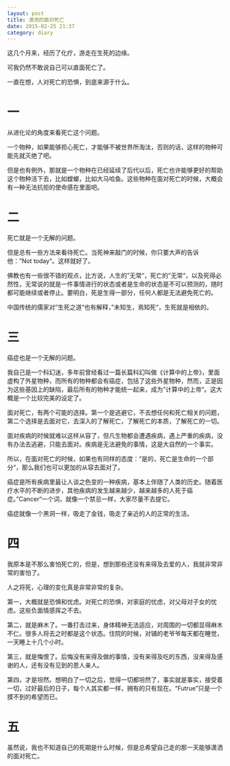 ```yaml
---
layout: post
title: 潇洒的面对死亡
date: 2015-02-25 21:37
category: diary
---
```



这几个月来，经历了化疗，游走在生死的边缘。

可我仍然不敢说自己可以直面死亡了。

一直在想，人对死亡的恐惧，到底来源于什么。



# 一

从进化论的角度来看死亡这个问题。

一个物种，如果能够担心死亡，才能够不被世界所淘汰，否则的话，这样的物种可能先就灭绝了吧。

但是也有例外，那就是一个物种在已经延续了后代以后，死亡也许能够更好的帮助这个物种活下去，比如螳螂，比如大马哈鱼。这些物种在面对死亡的时候，大概会有一种无法抗拒的使命感在里面吧。



# 二

死亡就是一个无解的问题。

但是总有一些方法来看待死亡。当死神来敲门的时候，你只要大声的告诉他：”Not today“。这样就好了。

佛教也有一些很不错的观点，比方说，人生的”无常“，死亡的”无常“，以及死得必然性，无常说的就是一件事情进行的状态或者是生命的状态是不可以预测的，随时都可能继续或者停止。要明白，死是生得一部分，任何人都是无法避免死亡的。

中国传统的儒家对”生死之道“也有解释，”未知生，焉知死“，生死就是相依的。



# 三

癌症也是一个无解的问题。

我自己是一个科幻迷，多年前曾经看过一篇长篇科幻叫做《计算中的上帝》，里面虚构了外星物种，而所有的物种都会有癌症，包括了这些外星物种，然而，正是因为这些基因上的缺陷，最后所有的物种才能统一起来，成为”计算中的上帝“。这大概是一个比较完美的设定了。

面对死亡，有两个可能的选择。第一个是逃避它，不去想任何和死亡相关的问题，第二个选择是去面对它，去深入的了解死亡，了解死亡的本质，了解死亡的一切。

面对疾病的时候就难以这样从容了，但凡生物都会遭遇疾病，遇上严重的疾病，没有办法去逃避，只能去面对。疾病是无法避免的事情，这是大自然的一个事实。

所以，在面对死亡的时候，如果也有同样的态度：”是的，死亡是生命的一个部分“，那么我们也可以更加的从容去面对了。

癌症是所有疾病里最让人谈之色变的一种疾病，基本上伴随了人类的历史。随着医疗水平的不断的进步，其他疾病的发生越来越少，越来越多的人死于癌症。”Cancer“一个词，就像一个禁忌一样，大家尽量不去提它。

癌症就像一个黑洞一样，吸走了金钱，吸走了亲近的人的正常的生活。


# 四

我原本是不那么害怕死亡的，但是，想到那些还没有来得及去爱的人，我就非常非常的害怕了。

人之将死，心理的变化真是非常非常的复杂。

第一，大概就是恐惧和忧虑。对死亡的恐惧，对家庭的忧虑，对父母对子女的忧虑。这些负面情感挥之不去。

第二，就是麻木了。一番打击过来，身体精神无法适应，对周围的一切都显得麻木不仁。很多人将去之时都是这个状态。住院的时候，对铺的老爷爷每天都在睡觉，一天睡上十几个小时。

第三，就是悔恨了。后悔没有来得及做的事情，没有来得及吃的东西，没来得及感谢的人，还有没有见到的恩人亲人。

第四，才是坦然。想明白了一切之后，觉得一切都坦然了，事实就是事实，接受着一切，过好最后的日子，每个人其实都一样，拥有的只有现在。“Futrue”只是一个摸不到的希望而已。



# 五

虽然说，我也不知道自己的死期是什么时候，但是总希望自己走的那一天能够潇洒的面对死亡。
